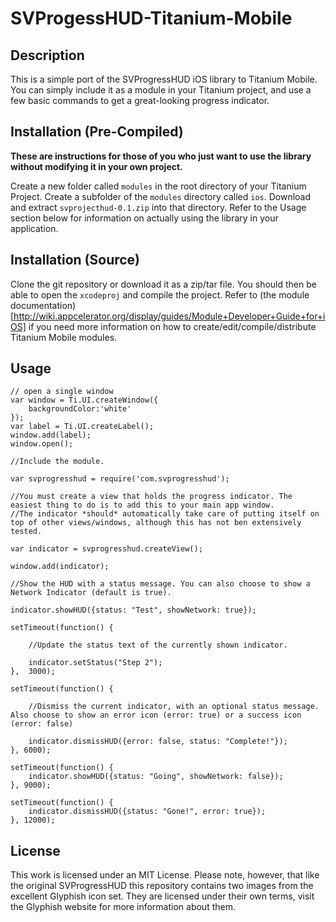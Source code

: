 # SVProgessHUD-Titanium-Mobile

## Description

This is a simple port of the SVProgressHUD iOS library to Titanium Mobile. 
You can simply include it as a module in your Titanium project, and use a 
few basic commands to get a great-looking progress indicator.

## Installation (Pre-Compiled)

**These are instructions for those of you who just want to use the library without modifying it in your own project.**

Create a new folder called `modules` in the root directory of your Titanium Project. Create a subfolder of the `modules` directory called `ios`. Download and extract `svprojecthud-0.1.zip` into that directory. Refer to the Usage section below for information on actually using the library in your application.

## Installation (Source)

Clone the git repository or download it as a zip/tar file. You should then be able to open the `xcodeproj` and compile the project. Refer to (the module documentation)[http://wiki.appcelerator.org/display/guides/Module+Developer+Guide+for+iOS] if you need more information on how to create/edit/compile/distribute Titanium Mobile modules.

## Usage

	// open a single window
	var window = Ti.UI.createWindow({
		backgroundColor:'white'
	});
	var label = Ti.UI.createLabel();
	window.add(label);
	window.open();

	//Include the module.

	var svprogresshud = require('com.svprogresshud');

	//You must create a view that holds the progress indicator. The easiest thing to do is to add this to your main app window.
	//The indicator *should* automatically take care of putting itself on top of other views/windows, although this has not ben extensively tested.

	var indicator = svprogresshud.createView();

	window.add(indicator);

	//Show the HUD with a status message. You can also choose to show a Network Indicator (default is true).

	indicator.showHUD({status: "Test", showNetwork: true});

	setTimeout(function() {
	
		//Update the status text of the currently shown indicator.
	
		indicator.setStatus("Step 2");
	},	3000);

	setTimeout(function() {
	
		//Dismiss the current indicator, with an optional status message. Also choose to show an error icon (error: true) or a success icon (error: false)
	
		indicator.dismissHUD({error: false, status: "Complete!"});
	}, 6000);

	setTimeout(function() {
		indicator.showHUD({status: "Going", showNetwork: false});
	}, 9000);

	setTimeout(function() {
		indicator.dismissHUD({status: "Gone!", error: true});
	}, 12000);

## License

This work is licensed under an MIT License. Please note, however, that like the original SVProgressHUD this repository contains two images from the excellent Glyphish icon set. They are licensed under their own terms, visit the Glyphish website for more information about them.